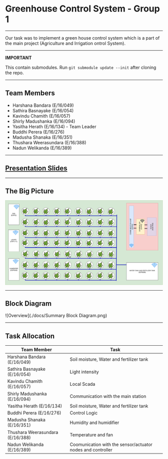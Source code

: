 # Greenhouse Control System - Group 1

---

Our task was to implement a green house control system which is a part of the main project (Agriculture and Irrigation ontrol System).

---

**IMPORTANT**

This contain submodules. Run `git submodule update --init` after cloning the repo.

---

## Team Members

- Harshana Bandara (E/16/049)
- Sathira Basnayake (E/16/054)
- Kavindu Chamith (E/16/057)
- Shirly Madushanka (E/16/094)
- Yasitha Herath (E/16/134) - Team Leader
- Buddhi Perera (E/16/276)
- Madusha Shanaka (E/16/351)
- Thushara Weerasundara (E/16/388)
- Nadun Welikanda (E/16/389)

---

## [Presentation Slides](https://docs.google.com/presentation/d/1CrzfinPTvfY6xp6GnqOgqTrK0Q-bVMoASOR2lsSOK78/edit?usp=sharing)

---

## The Big Picture

![Overview](./docs/overview.png)

---

## Block Diagram

![Overview](./docs/Summary Block Diagram.png)

---

## Task Allocation

| Team Member                      | Task                                                        |
| -------------------------------- | ----------------------------------------------------------- |
| Harshana Bandara (E/16/049)      | Soil moisture, Water and fertilizer tank                    |
| Sathira Basnayake (E/16/054)     | Light intensity                                             |
| Kavindu Chamith (E/16/057)       | Local Scada                                                 |
| Shirly Madushanka (E/16/094)     | Communication with the main station                         |
| Yasitha Herath (E/16/134)        | Soil moisture, Water and fertilizer tank                    |
| Buddhi Perera (E/16/276)         | Control Logic                                               |
| Madusha Shanaka (E/16/351)       | Humidity and humidifier                                     |
| Thushara Weerasundara (E/16/388) | Temperature and fan                                         |
| Nadun Welikanda (E/16/389)       | Coomunication with the sensor/actuator nodes and controller |
